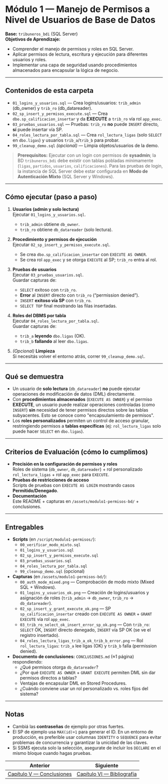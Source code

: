 # Módulo 1 — Manejo de Permisos a Nivel de Usuarios de Base de Datos

**Base:** `tribuneros_bdi` (SQL Server)  
**Objetivos de Aprendizaje:**
- Comprender el manejo de permisos y roles en SQL Server.
- Aplicar permisos de lectura, escritura y ejecución para diferentes usuarios y roles.
- Implementar una capa de seguridad usando procedimientos almacenados para encapsular la lógica de negocio.

---

## Contenidos de esta carpeta
- `01_logins_y_usuarios.sql` — Crea logins/usuarios: `trib_admin` (db_owner) y `trib_ro` (db_datareader).
- `02_sp_insert_y_permisos_execute.sql` — Crea `dbo.sp_calificacion_insertar` y da **EXECUTE** a `trib_ro` vía rol `app_exec`.
- `03_pruebas_usuarios.sql` — Pruebas: `trib_ro` **no** puede `INSERT` directo, **sí** puede insertar vía SP.
- `04_roles_lectura_por_tabla.sql` — Crea `rol_lectura_ligas` (solo `SELECT` en `dbo.ligas`) y usuarios `trib_a`/`trib_b` para probar.
- `99_cleanup_demo.sql` *(opcional)* — Limpia objetos/usuarios de la demo.

> **Prerequisitos:** Ejecutar con un login con permisos de **sysadmin**; la BD `tribuneros_bdi` debe existir con tablas pobladas mínimamente (`ligas`, `partidos`, `usuarios`, `calificaciones`).
> Para las pruebas de login, la instancia de SQL Server debe estar configurada en **Modo de Autenticación Mixto** (SQL Server y Windows).

---

## Cómo ejecutar (paso a paso)
1. **Usuarios (admin y solo lectura)**  
   Ejecutar `01_logins_y_usuarios.sql`.  
   - `trib_admin` obtiene `db_owner`.  
   - `trib_ro` obtiene `db_datareader` (solo lectura).

2. **Procedimiento y permisos de ejecución**  
   Ejecutar `02_sp_insert_y_permisos_execute.sql`.  
   - Se crea `dbo.sp_calificacion_insertar` con `EXECUTE AS OWNER`.  
   - Se crea rol `app_exec` y se otorga `EXECUTE` al SP; `trib_ro` entra al rol.

3. **Pruebas de usuarios**  
   Ejecutar `03_pruebas_usuarios.sql`.  
   Guardar capturas de:
   - `SELECT` exitoso con `trib_ro`.  
   - **Error** al `INSERT` directo con `trib_ro` (“permission denied”).  
   - `INSERT` **exitoso vía SP** con `trib_ro`.  
   - `SELECT TOP` final mostrando las filas insertadas.

4. **Roles del DBMS por tabla**  
   Ejecutar `04_roles_lectura_por_tabla.sql`.  
   Guardar capturas de:
   - `trib_a` **leyendo** `dbo.ligas` (OK).
   - `trib_b` **fallando** al leer `dbo.ligas`.

5. *(Opcional)* **Limpieza**  
   Si necesitás volver el entorno atrás, correr `99_cleanup_demo.sql`.

---

## Qué se demuestra
- Un usuario de **solo lectura** (`db_datareader`) **no** puede ejecutar operaciones de modificación de datos (DML) directamente.  
- Con **procedimientos almacenados** (`EXECUTE AS OWNER`) y el permiso **EXECUTE**, un usuario puede realizar operaciones controladas (como `INSERT`) **sin** necesidad de tener permisos directos sobre las tablas subyacentes. Esto se conoce como "encapsulamiento de permisos".
- Los **roles personalizados** permiten un control de acceso granular, restringiendo permisos a **tablas específicas** (ej: `rol_lectura_ligas` solo puede hacer `SELECT` en `dbo.ligas`).

---

## Criterios de Evaluación (cómo lo cumplimos)
- **Precisión en la configuración de permisos y roles**  
  Roles de sistema (`db_owner`, `db_datareader`) + rol personalizado `rol_lectura_ligas` + rol `app_exec` para `EXECUTE`.
- **Pruebas de restricciones de acceso**  
  Scripts de pruebas con `EXECUTE AS LOGIN` mostrando casos **Permitido/Denegado**.
- **Documentación**  
  Este README + capturas en `/assets/modulo1-permisos-bd/` + conclusiones.

---

## Entregables
- **Scripts** (en `/script/modulo1-permisos/`):
  - `00_verificar_modo_mixto.sql`
  - `01_logins_y_usuarios.sql`
  - `02_sp_insert_y_permisos_execute.sql`
  - `03_pruebas_usuarios.sql`
  - `04_roles_lectura_por_tabla.sql`
  - `99_cleanup_demo.sql` (opcional)
- **Capturas** (en `/assets/modulo1-permisos-bd/`):
  - `00_auth_mode_mixed.png` — Comprobación de modo mixto (Mixed SQL + Windows).
  - `01_logins_y_usuarios_ok.png` — Creación de logins/usuarios y asignación de roles (`trib_admin` → `db_owner`, `trib_ro` → `db_datareader`).
  - `02_sp_insert_y_grant_execute_ok.png` — SP `sp_calificacion_insertar` creado con `EXECUTE AS OWNER` + `GRANT EXECUTE` vía rol `app_exec`.
  - `03_trib_ro_select_ok_insert_error_sp_ok.png` — Con `trib_ro`: `SELECT` OK, `INSERT` directo denegado, `INSERT` vía SP OK (se ve el registro insertado).
  - `04_roles_lectura_ligas_trib_a_ok_trib_b_error.png` — Rol `rol_lectura_ligas`: `trib_a` lee ligas (OK) y `trib_b` falla (permission denied).
- **Documento de conclusiones:** `CONCLUSIONES.md` (≈1 página) respondiendo:
  - ¿Qué permisos otorga `db_datareader`?
  - ¿Por qué `EXECUTE AS OWNER` + `GRANT EXECUTE` permiten DML sin dar permisos directos a tablas?
  - Ventajas de encapsular DML en Stored Procedures.
  - ¿Cuándo conviene usar un rol personalizado vs. roles fijos del sistema?

---

## Notas
- Cambiá las **contraseñas** de ejemplo por otras fuertes.  
- El SP de ejemplo usa `MAX(id)+1` para generar el ID. En un entorno de producción, es preferible usar columnas `IDENTITY` o `SEQUENCE` para evitar problemas de concurrencia y garantizar la unicidad de las claves.
- Si SSMS ejecuta solo la selección, asegurate de incluir los `DECLARE` en el mismo bloque cuando hagas pruebas.

| Anterior | Siguiente |
| --- | --- |
| [Capítulo V — Conclusiones](capitulo-5-conclusiones.md) | [Capítulo VI — Bibliografía](capitulo-6-bibliografia.md) |